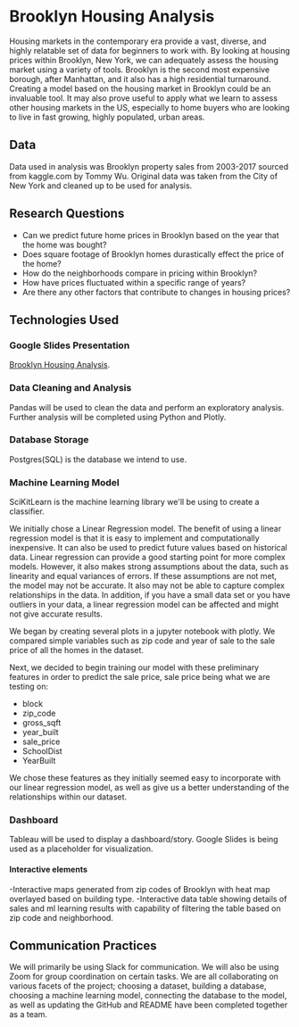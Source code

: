 
# Brooklyn Housing Analysis

Housing markets in the contemporary era provide a vast, diverse, and highly relatable set of data for beginners to work with. By looking at housing prices within Brooklyn, New York, we can adequately assess the housing market using a variety of tools. Brooklyn is the second most expensive borough, after Manhattan, and it also has a high residential turnaround. Creating a model based on the housing market in Brooklyn could be an invaluable tool. It may also prove useful to apply what we learn to assess other housing markets in the US, especially to home buyers who are looking to live in fast growing, highly populated, urban areas.

## Data
Data used in analysis was Brooklyn property sales from 2003-2017 sourced from kaggle.com by Tommy Wu. Original data was taken from the City of New York and cleaned up to be used for analysis.

## Research Questions

- Can we predict future home prices in Brooklyn based on the year that the home was bought?
- Does square footage of Brooklyn homes durastically effect the price of the home?
- How do the neighborhoods compare in pricing within Brooklyn?
- How have prices fluctuated within a specific range of years?
- Are there any other factors that contribute to changes in housing prices?

## Technologies Used

### Google Slides Presentation
[Brooklyn Housing Analysis](https://docs.google.com/presentation/d/1S5SWDg1g-fo5eKKniRpoEzsBGJHBH_mhhbNbJsAG0nc/edit?usp=sharing).

### Data Cleaning and Analysis
Pandas will be used to clean the data and perform an exploratory analysis. Further analysis will be completed using Python and Plotly.

### Database Storage
Postgres(SQL) is the database we intend to use.

### Machine Learning Model
SciKitLearn is the machine learning library we'll be using to create a classifier. 

We initially chose a Linear Regression model. The benefit of using a linear regression model is that it is easy to implement and computationally inexpensive. It can also be used to predict future values based on historical data. Linear regression can provide a good starting point for more complex models. However, it also makes strong assumptions about the data, such as linearity and equal variances of errors. If these assumptions are not met, the model may not be accurate. It also may not be able to capture complex relationships in the data. In addition, if you have a small data set or you have outliers in your data, a linear regression model can be affected and might not give accurate results.

We began by creating several plots in a jupyter notebook with plotly. We compared simple variables such as zip code and year of sale to the sale price of all the homes in the dataset.

Next, we decided to begin training our model with these preliminary features in order to predict the sale price, sale price being what we are testing on:

* block
* zip_code
* gross_sqft
* year_built
* sale_price
* SchoolDist
* YearBuilt

We chose these features as they initially seemed easy to incorporate with our linear regression model, as well as give us a better understanding of the relationships within our dataset. 

### Dashboard
Tableau will be used to display a dashboard/story. Google Slides is being used as a placeholder for visualization.

#### Interactive elements
-Interactive maps generated from zip codes of Brooklyn with heat map overlayed based on building type.
-Interactive data table showing details of sales and ml learning results with capability of filtering the table based on zip code and neighborhood.
## Communication Practices
We will primarily be using Slack for communication. We will also be using Zoom for group coordination on certain tasks. We are all collaborating on various facets of the project; choosing a dataset, building a database, choosing a machine learning model, connecting the database to the model, as well as updating the GitHub and README have been completed together as a team.


